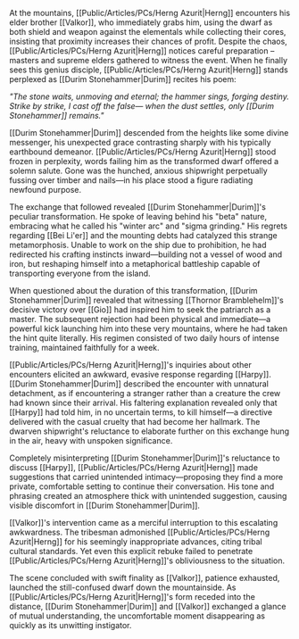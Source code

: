 At the mountains, [[Public/Articles/PCs/Herng Azurit|Herng]] encounters his elder brother [[Valkor]], who immediately grabs him, using the dwarf as both shield and weapon against the elementals while collecting their cores, insisting that proximity increases their chances of profit. Despite the chaos, [[Public/Articles/PCs/Herng Azurit|Herng]] notices careful preparation – masters and supreme elders gathered to witness the event. When he finally sees this genius disciple, [[Public/Articles/PCs/Herng Azurit|Herng]] stands perplexed as [[Durim Stonehammer|Durim]] recites his poem:

_"The stone waits, unmoving and eternal; the hammer sings, forging destiny. Strike by strike, I cast off the false— when the dust settles, only [[Durim Stonehammer]] remains."_

[[Durim Stonehammer|Durim]] descended from the heights like some divine messenger, his unexpected grace contrasting sharply with his typically earthbound demeanor. [[Public/Articles/PCs/Herng Azurit|Herng]] stood frozen in perplexity, words failing him as the transformed dwarf offered a solemn salute. Gone was the hunched, anxious shipwright perpetually fussing over timber and nails—in his place stood a figure radiating newfound purpose.

The exchange that followed revealed [[Durim Stonehammer|Durim]]'s peculiar transformation. He spoke of leaving behind his "beta" nature, embracing what he called his "winter arc" and "sigma grinding." His regrets regarding [[Bei Li'er]] and the mounting debts had catalyzed this strange metamorphosis. Unable to work on the ship due to prohibition, he had redirected his crafting instincts inward—building not a vessel of wood and iron, but reshaping himself into a metaphorical battleship capable of transporting everyone from the island.

When questioned about the duration of this transformation, [[Durim Stonehammer|Durim]] revealed that witnessing [[Thornor Bramblehelm]]'s decisive victory over [[Gio]] had inspired him to seek the patriarch as a master. The subsequent rejection had been physical and immediate—a powerful kick launching him into these very mountains, where he had taken the hint quite literally. His regimen consisted of two daily hours of intense training, maintained faithfully for a week.

[[Public/Articles/PCs/Herng Azurit|Herng]]'s inquiries about other encounters elicited an awkward, evasive response regarding [[Harpy]]. [[Durim Stonehammer|Durim]] described the encounter with unnatural detachment, as if encountering a stranger rather than a creature the crew had known since their arrival. His faltering explanation revealed only that [[Harpy]] had told him, in no uncertain terms, to kill himself—a directive delivered with the casual cruelty that had become her hallmark. The dwarven shipwright's reluctance to elaborate further on this exchange hung in the air, heavy with unspoken significance.

Completely misinterpreting [[Durim Stonehammer|Durim]]'s reluctance to discuss [[Harpy]], [[Public/Articles/PCs/Herng Azurit|Herng]] made suggestions that carried unintended intimacy—proposing they find a more private, comfortable setting to continue their conversation. His tone and phrasing created an atmosphere thick with unintended suggestion, causing visible discomfort in [[Durim Stonehammer|Durim]].

[[Valkor]]'s intervention came as a merciful interruption to this escalating awkwardness. The tribesman admonished [[Public/Articles/PCs/Herng Azurit|Herng]] for his seemingly inappropriate advances, citing tribal cultural standards. Yet even this explicit rebuke failed to penetrate [[Public/Articles/PCs/Herng Azurit|Herng]]'s obliviousness to the situation.

The scene concluded with swift finality as [[Valkor]], patience exhausted, launched the still-confused dwarf down the mountainside. As [[Public/Articles/PCs/Herng Azurit|Herng]]'s form receded into the distance, [[Durim Stonehammer|Durim]] and [[Valkor]] exchanged a glance of mutual understanding, the uncomfortable moment disappearing as quickly as its unwitting instigator.